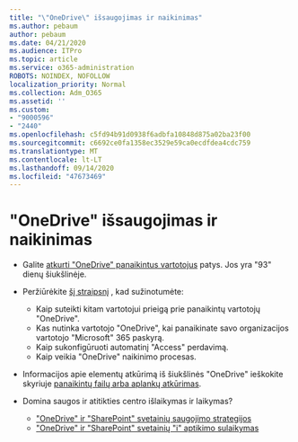 ```yaml
---
title: "\"OneDrive\" išsaugojimas ir naikinimas"
ms.author: pebaum
author: pebaum
ms.date: 04/21/2020
ms.audience: ITPro
ms.topic: article
ms.service: o365-administration
ROBOTS: NOINDEX, NOFOLLOW
localization_priority: Normal
ms.collection: Adm_O365
ms.assetid: ''
ms.custom:
- "9000596"
- "2440"
ms.openlocfilehash: c5fd94b91d0938f6adbfa10848d875a02ba23f00
ms.sourcegitcommit: c6692ce0fa1358ec3529e59ca0ecdfdea4cdc759
ms.translationtype: MT
ms.contentlocale: lt-LT
ms.lasthandoff: 09/14/2020
ms.locfileid: "47673469"
---
```

# <a name="onedrive-retention-and-deletion"></a>"OneDrive" išsaugojimas ir naikinimas

- Galite [atkurti "OneDrive" panaikintus vartotojus](https://docs.microsoft.com/onedrive/restore-deleted-onedrive) patys. Jos yra "93" dienų šiukšlinėje.

- Peržiūrėkite [šį straipsnį](https://docs.microsoft.com/onedrive/retention-and-deletion) , kad sužinotumėte:
    - Kaip suteikti kitam vartotojui prieigą prie panaikintų vartotojų "OneDrive".
    - Kas nutinka vartotojo "OneDrive", kai panaikinate savo organizacijos vartotojo "Microsoft" 365 paskyrą.
    - Kaip sukonfigūruoti automatinį "Access" perdavimą.
    - Kaip veikia "OneDrive" naikinimo procesas.

- Informacijos apie elementų atkūrimą iš šiukšlinės "OneDrive" ieškokite skyriuje [panaikintų failų arba aplankų atkūrimas](https://support.office.com/article/949ada80-0026-4db3-a953-c99083e6a84f).

- Domina saugos ir atitikties centro išlaikymas ir laikymas?
    - ["OneDrive" ir "SharePoint" svetainių saugojimo strategijos](https://docs.microsoft.com/microsoft-365/compliance/retention-policies)
    - ["OneDrive" ir "SharePoint" svetainių "i" aptikimo sulaikymas](https://docs.microsoft.com/office365/securitycompliance/ediscovery-cases#step-4-place-content-locations-on-hold)
